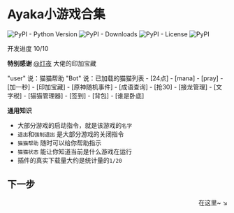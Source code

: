 # Ayaka小游戏合集

![PyPI - Python Version](https://img.shields.io/pypi/pyversions/ayaka_games)
![PyPI - Downloads](https://img.shields.io/pypi/dm/ayaka_games)
![PyPI - License](https://img.shields.io/pypi/l/ayaka_games)
![PyPI](https://img.shields.io/pypi/v/ayaka_games)

开发进度 10/10

**特别感谢**  [@灯夜](https://github.com/lunexnocty/Meiri) 大佬的印加宝藏

<div class="demo">
"user" 说：猫猫帮助
"Bot" 说：已加载的猫猫列表
- [24点]
- [mana]
- [pray]
- [加一秒]
- [印加宝藏]
- [原神随机事件]
- [成语查询]
- [抢30]
- [接龙管理]
- [文字税]
- [猫猫管理器]
- [签到]
- [背包]
- [谁是卧底]
</div>

**通用知识**

- 大部分游戏的启动指令，就是该游戏的`名字`
- `退出`和`强制退出` 是大部分游戏的关闭指令
- `猫猫帮助` 随时可以给你帮助指示
- `猫猫状态` 能让你知道当前是什么游戏在运行
- 插件的真实下载量大约是统计量的`1/20`

## 下一步

<div align="right">
    在这里~ ↘
</div>

